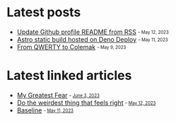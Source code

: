 # Latest posts

- [Update Github profile README from RSS](https://appjeniksaan.nl/posts/update-github-profile-readme-from-rss/)
  <sub><sup>– May 12, 2023</sup></sub>
- [Astro static build hosted on Deno Deploy](https://appjeniksaan.nl/posts/astro-static-build-hosted-on-deno-deploy/)
  <sub><sup>– May 11, 2023</sup></sub>
- [From QWERTY to Colemak](https://appjeniksaan.nl/posts/colemak/)
  <sub><sup>– May 9, 2023</sup></sub>

# Latest linked articles

- [My Greatest Fear](https://www.smileykeith.com/2012/12/12/the-fear-of-shipping/)
  <sub><sup>– [June 3, 2023](https://appjeniksaan.nl/linked/fear/)</sup></sub>
- [Do the weirdest thing that feels right](https://charliebecker.substack.com/p/do-the-weirdest-thing-that-feels)
  <sub><sup>–
  [May 12, 2023](https://appjeniksaan.nl/linked/do-the-weirdest-thing-that-feels-right/)</sup></sub>
- [Baseline](https://web.dev/baseline/)
  <sub><sup>–
  [May 11, 2023](https://appjeniksaan.nl/linked/baseline/)</sup></sub>
